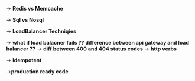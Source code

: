 ->  **Redis vs Memcache**

-> **Sql vs Nosql**

-> **LoadBalancer Techniqies**

-> **what if load balacner fails ?? difference between api gateway and load balancer ??**
-> **diff between 400 and 404 status codes**
-> **http verbs**

-> **idempotent**

->**production ready code**


